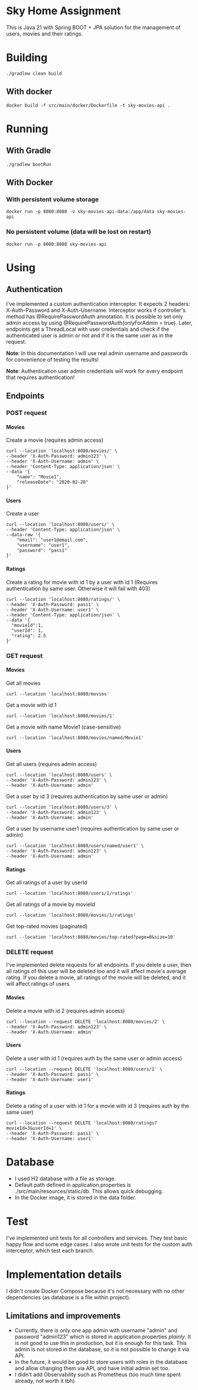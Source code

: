 # Sky Home Assignment
This is Java 21 with Spring BOOT + JPA solution for the management of users, movies and their ratings.

# Building
```
./gradlew clean build
```
## With docker
```
docker build -f src/main/docker/Dockerfile -t sky-movies-api .
```
# Running
## With Gradle
```
./gradlew bootRun
```
## With Docker
### With persistent volume storage
```
docker run -p 8080:8080 -v sky-movies-api-data:/app/data sky-movies-api
```
### No persistent volume (data will be lost on restart)
```
docker run -p 8080:8080 sky-movies-api
```

# Using
## Authentication
I've implemented a custom authentication interceptor. It expects 2 headers: X-Auth-Password and X-Auth-Username.
Interceptor works if controller's method has @RequirePasswordAuth annotation. 
It is possible to set only admin access by using @RequirePasswordAuth(onlyForAdmin = true).
Later, endpoints get a ThreadLocal with user credentials and check if the authenticated user is admin or not and if it is the same user as in the request.

**Note**: In this documentation I will use real admin username and passwords for convenience of testing the results!

**Note**: Authentication user admin credentials will work for every endpoint that requires authentication!

## Endpoints
### POST request
#### Movies
Create a movie (requires admin access)
```
curl --location 'localhost:8080/movies/' \
--header 'X-Auth-Password: admin123' \
--header 'X-Auth-Username: admin' \
--header 'Content-Type: application/json' \
--data '{
	"name": "Movie1",
    "releaseDate": "2020-02-20"
}'
```

#### Users
Create a user
```
curl --location 'localhost:8080/users/' \
--header 'Content-Type: application/json' \
--data-raw '{
	"email": "user1@email.com",
    "username": "user1",
    "password": "pass1"
}'
```

#### Ratings
Create a rating for movie with id 1 by a user with id 1 (Requires authentication by same user. Otherwise it will fail with 403)
```
curl --location 'localhost:8080/ratings/' \
--header 'X-Auth-Password: pass1' \
--header 'X-Auth-Username: user1' \
--header 'Content-Type: application/json' \
--data '{
  "movieId":1,
  "userId": 1,
  "rating": 2.5
}'
```

### GET request

#### Movies
Get all movies
```
curl --location 'localhost:8080/movies'
```

Get a movie with id 1
```
curl --location 'localhost:8080/movies/1'
```

Get a movie with name Movie1 (case-sensitive)
```
curl --location 'localhost:8080/movies/named/Movie1'
```


#### Users
Get all users (requires admin access)
```
curl --location 'localhost:8080/users' \
--header 'X-Auth-Password: admin123' \
--header 'X-Auth-Username: admin'
```

Get a user by id 3 (requires authentication by same user or admin)
```
curl --location 'localhost:8080/users/3' \
--header 'X-Auth-Password: admin123' \
--header 'X-Auth-Username: admin'
```

Get a user by username user1 (requires authentication by same user or admin)
```
curl --location 'localhost:8080/users/named/user1' \
--header 'X-Auth-Password: admin123' \
--header 'X-Auth-Username: admin'
```


#### Ratings
Get all ratings of a user by userId
```
curl --location 'localhost:8080/users/1/ratings'
```

Get all ratings of a movie by movieId
```
curl --location 'localhost:8080/movies/1/ratings'
```

Get top-rated movies (paginated)
```
curl --location 'localhost:8080/movies/top-rated?page=0&size=10'
```

### DELETE request
I've implemented delete requests for all endpoints. If you delete a user, then all ratings of this user will be deleted too and it will affect movie's average rating.
If you delete a movie, all ratings of the movie will be deleted, and it will affect ratings of users.

#### Movies
Delete a movie with id 2 (requires admin access)
```
curl --location --request DELETE 'localhost:8080/movies/2' \
--header 'X-Auth-Password: admin123' \
--header 'X-Auth-Username: admin'
```

#### Users
Delete a user with id 1 (requires auth by the same user or admin access)
```
curl --location --request DELETE 'localhost:8080/users/1' \
--header 'X-Auth-Password: pass1' \
--header 'X-Auth-Username: user1'
```

#### Ratings
Delete a rating of a user with id 1 for a movie with id 3 (requires auth by the same user)
```
curl --location --request DELETE 'localhost:8080/ratings?movieId=3&userId=1' \
--header 'X-Auth-Password: pass1' \
--header 'X-Auth-Username: user1'
```

# Database
- I used H2 database with a file as storage.
- Default path defined in application.properties is ./src/main/resources/static/db. This allows quick debugging.
- In the Docker image, it is stored in the data folder.

# Test
I've implemented unit tests for all controllers and services. They test basic happy flow and some edge cases.
I also wrote unit tests for the custom auth interceptor, which test each branch. 

# Implementation details
I didn't create Docker Compose because it's not necessary with no other dependencies (as database is a file within project).

## Limitations and improvements
- Currently, there is only one app admin with username "admin" and password "admin123" which is stored in application.properties _plainly_.
  It is not good to use this in production, but it is enough for this task.
  This admin is not stored in the database, so it is not possible to change it via API. 
- In the future, it would be good to store users with roles in the database and allow changing them via API, and have initial admin set too.
- I didn't add Observability such as Prometheus (too much time spent already, not worth it tbh)
